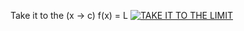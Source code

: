 Take it to the (x -> c) f(x) = L
[![TAKE IT TO THE LIMIT](https://img.youtube.com/vi/MxQXKO194XM/0.jpg)](https://www.youtube.com/watch?v=MxQXKO194XM)

